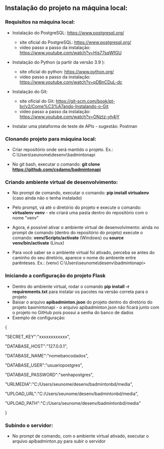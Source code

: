 ## Instalação do projeto na máquina local:

### Requisitos na máquina local:

* Instalação do PostgreSQL: https://www.postgresql.org/

  * site oficial do PostgreSQL: https://www.postgresql.org/
  * vídeo passo a passo da instalação: https://www.youtube.com/watch?v=His77sqWfGU

* Instalação do Python (a partir da versão 3.9 ):

  * site oficial do python: https://www.python.org/
  * vídeo passo a passo da instalação: https://www.youtube.com/watch?v=pDBnCDuL-dc

* Instalação do Git:

  * site oficial do Git: https://git-scm.com/book/pt-br/v2/Come%C3%A7ando-Instalando-o-Git
  * vídeo passo a passo da instalação: https://www.youtube.com/watch?v=ONztz-yh4jY

* Instalar uma plataforma de teste de APIs - sugestão: Postman

  

### Clonando projeto para máquina local:

* Criar repositório onde será mantido o projeto. Ex.: C:\Users\seunome\desenv\badmintonapi

* No git bash, executar o comando: **git clone https://github.com/csdamo/badmintonapi**

  

### Criando ambiente virtual de desenvolvimento:

* No prompt de comando, executar o comando: **pip install virtualenv** (caso ainda não o tenha instalado)

* Pelo prompt, vá até o diretório do projeto e execute o comando: **virtualenv venv** - ele criará uma pasta dentro do repositório com o nome "venv"

* Agora, é possível ativar o ambiente virtual de desenvolvimento: ainda no prompt de comando (dentro do repositório do projeto) execute o comando: **venv/Scripts/activate** (Windows) ou **source venv/bin/activate** (Linux) 

* Para você saber se o ambiente virtual foi ativado, perceba se antes do caminho do seu diretório, aparece o nome do ambiente entre parênteses. Ex.: (venv) C:\Users\seunome\desenv\badmintonapi>

  

### Iniciando a configuração do projeto Flask 

* Dentro do ambiente virtual, rodar o comando **pip install -r requirements.txt** para instalar os pacotes na versão correta para o projeto 
* Baixar o arquivo **apibadminton.json** do projeto dentro do diretório do projeto basmintonapi - o arquivo apibadminton.json não ficará junto com o projeto no GitHub pois possui a senha do banco de dados
* Exemplo de configuração:

{

  "SECRET_KEY":"xxxxxxxxxxxx",

  "DATABASE_HOST":"127.0.0.1",

  "DATABASE_NAME":"nomebancodados",

  "DATABASE_USER":"usuariopostgres",

  "DATABASE_PASSWORD":"senhapostgres",

  "URLMEDIA":"C:/Users/seunome/desenv/badmintonbd/media",

  "UPLOAD_URL":"C:/Users/seunome/desenv/badmintonbd/media",

  "UPLOAD_PATH":"C:/Users/seunome/desenv/badmintonbd/media"

 }

### Subindo o servidor:

- No prompt de comando, com o ambiente virtual ativado, executar o arquivo apibadminton.py para subir o servidor



